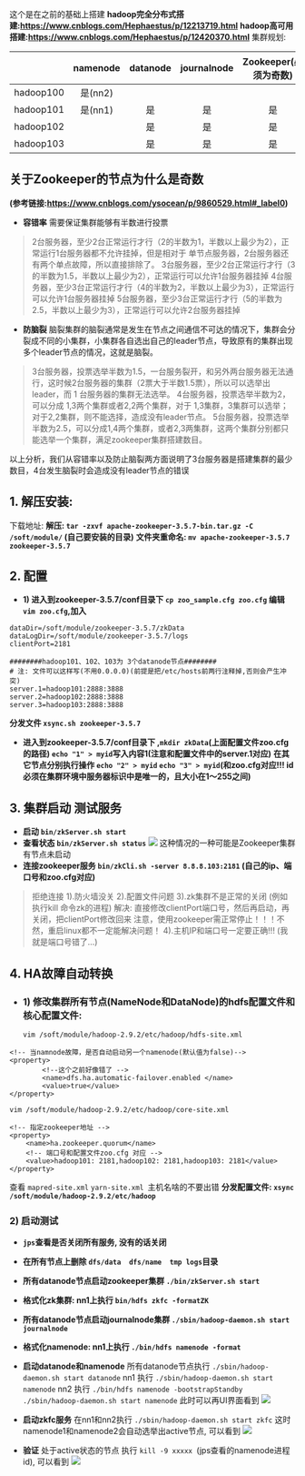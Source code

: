 这个是在之前的基础上搭建
**hadoop完全分布式搭建:https://www.cnblogs.com/Hephaestus/p/12213719.html**
**hadoop高可用搭建:https://www.cnblogs.com/Hephaestus/p/12420370.html**
集群规划:

|        | **namenode** | **datanode** |**journalnode** |**Zookeeper(必须为奇数)** |
| :----: | :----: | :----: |:----: |:----: |
|hadoop100| 是(nn2) |      |    |    |
|hadoop101| 是(nn1) |  是  |是|是|
|hadoop102|         |  是  |是|是|
|hadoop103|         |  是  |是|是|

## 关于Zookeeper的节点为什么是奇数
**(参考链接:https://www.cnblogs.com/ysocean/p/9860529.html#_label0)**
- **容错率**
需要保证集群能够有半数进行投票
>2台服务器，至少2台正常运行才行（2的半数为1，半数以上最少为2），正常运行1台服务器都不允许挂掉，但是相对于 单节点服务器，2台服务器还有两个单点故障，所以直接排除了。
3台服务器，至少2台正常运行才行（3的半数为1.5，半数以上最少为2），正常运行可以允许1台服务器挂掉
4台服务器，至少3台正常运行才行（4的半数为2，半数以上最少为3），正常运行可以允许1台服务器挂掉
5台服务器，至少3台正常运行才行（5的半数为2.5，半数以上最少为3），正常运行可以允许2台服务器挂掉
- **防脑裂**
脑裂集群的脑裂通常是发生在节点之间通信不可达的情况下，集群会分裂成不同的小集群，小集群各自选出自己的leader节点，导致原有的集群出现多个leader节点的情况，这就是脑裂。
>3台服务器，投票选举半数为1.5，一台服务裂开，和另外两台服务器无法通行，这时候2台服务器的集群（2票大于半数1.5票），所以可以选举出leader，而 1 台服务器的集群无法选举。
4台服务器，投票选举半数为2，可以分成 1,3两个集群或者2,2两个集群，对于 1,3集群，3集群可以选举；对于2,2集群，则不能选择，造成没有leader节点。
5台服务器，投票选举半数为2.5，可以分成1,4两个集群，或者2,3两集群，这两个集群分别都只能选举一个集群，满足zookeeper集群搭建数目。

以上分析，我们从容错率以及防止脑裂两方面说明了3台服务器是搭建集群的最少数目，4台发生脑裂时会造成没有leader节点的错误

## 1. 解压安装:
下载地址: 
**解压: `tar -zxvf apache-zookeeper-3.5.7-bin.tar.gz -C /soft/module/` (自己要安装的目录)**
**文件夹重命名: `mv apache-zookeeper-3.5.7 zookeeper-3.5.7`**

## 2.	配置
- **1)	进入到zookeeper-3.5.7/conf目录下 `cp zoo_sample.cfg zoo.cfg` 编辑 `vim zoo.cfg`,加入**
```
dataDir=/soft/module/zookeeper-3.5.7/zkData
dataLogDir=/soft/module/zookeeper-3.5.7/logs
clientPort=2181

########hadoop101、102、103为 3个datanode节点########
# 注: 文件可以这样写(不用0.0.0.0)(前提是把/etc/hosts前两行注释掉,否则会产生冲突)
server.1=hadoop101:2888:3888
server.2=hadoop102:2888:3888
server.3=hadoop103:2888:3888
```
**分发文件 `xsync.sh zookeeper-3.5.7`**
- **进入到zookeeper-3.5.7/conf目录下 ,`mkdir zkData`(上面配置文件zoo.cfg的路径)  `echo "1" > myid`写入内容1(注意和配置文件中的server.1对应)**
    **在其它节点分别执行操作 `echo "2" > myid` `echo "3" > myid`(和zoo.cfg对应!!!  id必须在集群环境中服务器标识中是唯一的，且大小在1～255之间)**

## 3.	集群启动 测试服务
- **启动 `bin/zkServer.sh start `**
- **查看状态 `bin/zkServer.sh status`**
![](https://img2020.cnblogs.com/blog/1798447/202003/1798447-20200305171334884-1216608613.png)
这种情况的一种可能是Zookeeper集群有节点未启动
- **连接zookeeper服务 `bin/zkCli.sh -server 8.8.8.103:2181` (自己的ip、端口号和zoo.cfg对应)**

>拒绝连接
1).防火墙没关
2).配置文件问题
3).zk集群不是正常的关闭 (例如执行kill 命令zk的进程)
解决: 直接修改clientPort端口号，然后再启动，再关闭，把clientPort修改回来
注意，使用zookeeper需正常停止！！！不然，重启linux都不一定能解决问题！
4).主机IP和端口号一定要正确!!! (我就是端口号错了…)

## 4.	HA故障自动转换
- ### 1)	修改集群所有节点(NameNode和DataNode)的hdfs配置文件和核心配置文件:
    `vim /soft/module/hadoop-2.9.2/etc/hadoop/hdfs-site.xml`
```
<!-- 当namnode故障，是否自动启动另一个namenode(默认值为false)-->
<property>
		<!--这个之前好像错了 -->
        <name>dfs.ha.automatic-failover.enabled </name>
        <value>true</value>
</property>
```
`vim /soft/module/hadoop-2.9.2/etc/hadoop/core-site.xml	`
```
<!-- 指定zookeeper地址 -->
<property>
    <name>ha.zookeeper.quorum</name>
    <!-- 端口号和配置文件zoo.cfg 对应 -->
    <value>hadoop101: 2181,hadoop102: 2181,hadoop103: 2181</value>
</property>
```
查看 `mapred-site.xml` `yarn-site.xml `主机名啥的不要出错
**分发配置文件: `xsync /soft/module/hadoop-2.9.2/etc/hadoop`**
### 2)	启动测试
- **`jps`查看是否关闭所有服务, 没有的话关闭**
- **在所有节点上删除 `dfs/data  dfs/name  tmp logs`目录**
- **所有datanode节点启动zookeeper集群 `./bin/zkServer.sh start`**
- **格式化zk集群: nn1上执行 `bin/hdfs zkfc -formatZK`**
- **所有datanode节点启动journalnode集群 `./sbin/hadoop-daemon.sh start journalnode`**
- **格式化namenode: nn1上执行 `./bin/hdfs namenode -format`**
- **启动datanode和namenode**
    所有datanode节点执行 `./sbin/hadoop-daemon.sh start datanode`
    nn1 执行 `./sbin/hadoop-daemon.sh start namenode`
    nn2 执行 `./bin/hdfs namenode -bootstrapStandby`
            `./sbin/hadoop-daemon.sh start namenode`
此时可以再UI界面看到
![](https://img2020.cnblogs.com/blog/1798447/202003/1798447-20200305172410970-1093843624.png)

- **启动zkfc服务**
    在nn1和nn2执行 `./sbin/hadoop-daemon.sh start zkfc`
    这时namenode1和namenode2会自动选举出active节点, 可以看到
![](https://img2020.cnblogs.com/blog/1798447/202003/1798447-20200305172454651-892827770.png)

- **验证**
    处于active状态的节点 执行 `kill -9 xxxxx `(jps查看的namenode进程id), 可以看到
![](https://img2020.cnblogs.com/blog/1798447/202003/1798447-20200305172534096-750710390.png)
